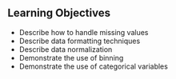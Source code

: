 ## Learning Objectives

 - Describe how to handle missing values
 - Describe data formatting techniques
 - Describe data normalization
 - Demonstrate the use of binning
 - Demonstrate the use of categorical variables
